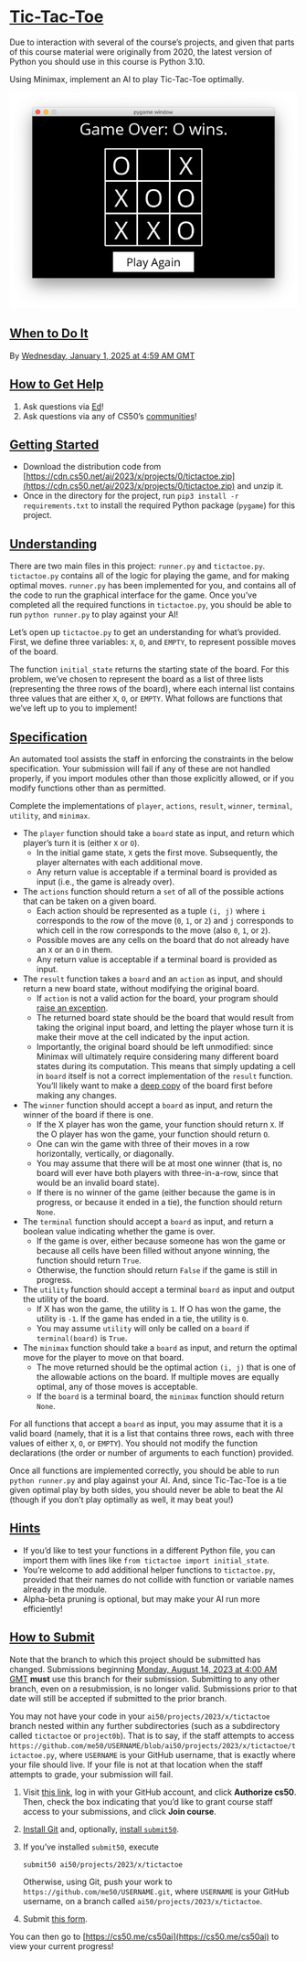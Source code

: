 # [Tic-Tac-Toe](#tic-tac-toe)

Due to interaction with several of the course’s projects, and given that parts of this course material were originally from 2020, the latest version of Python you should use in this course is Python 3.10.

Using Minimax, implement an AI to play Tic-Tac-Toe optimally.

![Tic-Tac-Toe Game](images/game.png)

## [When to Do It](#when-to-do-it)

By [Wednesday, January 1, 2025 at 4:59 AM GMT](https://time.cs50.io/20241231T235900-0500)

## [How to Get Help](#how-to-get-help)

1.  Ask questions via [Ed](https://cs50.edx.org/ed)!
2.  Ask questions via any of CS50’s [communities](../../../communities/)!

## [Getting Started](#getting-started)

- Download the distribution code from [https://cdn.cs50.net/ai/2023/x/projects/0/tictactoe.zip](https://cdn.cs50.net/ai/2023/x/projects/0/tictactoe.zip) and unzip it.
- Once in the directory for the project, run `pip3 install -r requirements.txt` to install the required Python package (`pygame`) for this project.

## [Understanding](#understanding)

There are two main files in this project: `runner.py` and `tictactoe.py`. `tictactoe.py` contains all of the logic for playing the game, and for making optimal moves. `runner.py` has been implemented for you, and contains all of the code to run the graphical interface for the game. Once you’ve completed all the required functions in `tictactoe.py`, you should be able to run `python runner.py` to play against your AI!

Let’s open up `tictactoe.py` to get an understanding for what’s provided. First, we define three variables: `X`, `O`, and `EMPTY`, to represent possible moves of the board.

The function `initial_state` returns the starting state of the board. For this problem, we’ve chosen to represent the board as a list of three lists (representing the three rows of the board), where each internal list contains three values that are either `X`, `O`, or `EMPTY`. What follows are functions that we’ve left up to you to implement!

## [Specification](#specification)

An automated tool assists the staff in enforcing the constraints in the below specification. Your submission will fail if any of these are not handled properly, if you import modules other than those explicitly allowed, or if you modify functions other than as permitted.

Complete the implementations of `player`, `actions`, `result`, `winner`, `terminal`, `utility`, and `minimax`.

- The `player` function should take a `board` state as input, and return which player’s turn it is (either `X` or `O`).
  - In the initial game state, `X` gets the first move. Subsequently, the player alternates with each additional move.
  - Any return value is acceptable if a terminal board is provided as input (i.e., the game is already over).
- The `actions` function should return a `set` of all of the possible actions that can be taken on a given board.
  - Each action should be represented as a tuple `(i, j)` where `i` corresponds to the row of the move (`0`, `1`, or `2`) and `j` corresponds to which cell in the row corresponds to the move (also `0`, `1`, or `2`).
  - Possible moves are any cells on the board that do not already have an `X` or an `O` in them.
  - Any return value is acceptable if a terminal board is provided as input.
- The `result` function takes a `board` and an `action` as input, and should return a new board state, without modifying the original board.
  - If `action` is not a valid action for the board, your program should [raise an exception](https://docs.python.org/3/tutorial/errors.html#raising-exceptions).
  - The returned board state should be the board that would result from taking the original input board, and letting the player whose turn it is make their move at the cell indicated by the input action.
  - Importantly, the original board should be left unmodified: since Minimax will ultimately require considering many different board states during its computation. This means that simply updating a cell in `board` itself is not a correct implementation of the `result` function. You’ll likely want to make a [deep copy](https://docs.python.org/3/library/copy.html#copy.deepcopy) of the board first before making any changes.
- The `winner` function should accept a `board` as input, and return the winner of the board if there is one.
  - If the X player has won the game, your function should return `X`. If the O player has won the game, your function should return `O`.
  - One can win the game with three of their moves in a row horizontally, vertically, or diagonally.
  - You may assume that there will be at most one winner (that is, no board will ever have both players with three-in-a-row, since that would be an invalid board state).
  - If there is no winner of the game (either because the game is in progress, or because it ended in a tie), the function should return `None`.
- The `terminal` function should accept a `board` as input, and return a boolean value indicating whether the game is over.
  - If the game is over, either because someone has won the game or because all cells have been filled without anyone winning, the function should return `True`.
  - Otherwise, the function should return `False` if the game is still in progress.
- The `utility` function should accept a terminal `board` as input and output the utility of the board.
  - If X has won the game, the utility is `1`. If O has won the game, the utility is `-1`. If the game has ended in a tie, the utility is `0`.
  - You may assume `utility` will only be called on a `board` if `terminal(board)` is `True`.
- The `minimax` function should take a `board` as input, and return the optimal move for the player to move on that board.
  - The move returned should be the optimal action `(i, j)` that is one of the allowable actions on the board. If multiple moves are equally optimal, any of those moves is acceptable.
  - If the `board` is a terminal board, the `minimax` function should return `None`.

For all functions that accept a `board` as input, you may assume that it is a valid board (namely, that it is a list that contains three rows, each with three values of either `X`, `O`, or `EMPTY`). You should not modify the function declarations (the order or number of arguments to each function) provided.

Once all functions are implemented correctly, you should be able to run `python runner.py` and play against your AI. And, since Tic-Tac-Toe is a tie given optimal play by both sides, you should never be able to beat the AI (though if you don’t play optimally as well, it may beat you!)

## [Hints](#hints)

- If you’d like to test your functions in a different Python file, you can import them with lines like `from tictactoe import initial_state`.
- You’re welcome to add additional helper functions to `tictactoe.py`, provided that their names do not collide with function or variable names already in the module.
- Alpha-beta pruning is optional, but may make your AI run more efficiently!

## [How to Submit](#how-to-submit)

Note that the branch to which this project should be submitted has changed. Submissions beginning [Monday, August 14, 2023 at 4:00 AM GMT](https://time.cs50.io/20230814T000000-0400) **must** use this branch for their submission. Submitting to any other branch, even on a resubmission, is no longer valid. Submissions prior to that date will still be accepted if submitted to the prior branch.

You may not have your code in your `ai50/projects/2023/x/tictactoe` branch nested within any further subdirectories (such as a subdirectory called `tictactoe` or `project0b`). That is to say, if the staff attempts to access `https://github.com/me50/USERNAME/blob/ai50/projects/2023/x/tictactoe/tictactoe.py`, where `USERNAME` is your GitHub username, that is exactly where your file should live. If your file is not at that location when the staff attempts to grade, your submission will fail.

1.  Visit [this link](https://submit.cs50.io/invites/8f7fa48876984cda98a73ba53bcf01fd), log in with your GitHub account, and click **Authorize cs50**. Then, check the box indicating that you’d like to grant course staff access to your submissions, and click **Join course**.
2.  [Install Git](https://git-scm.com/downloads) and, optionally, [install `submit50`](https://cs50.readthedocs.io/submit50/).
3.  If you’ve installed `submit50`, execute

        submit50 ai50/projects/2023/x/tictactoe

    Otherwise, using Git, push your work to `https://github.com/me50/USERNAME.git`, where `USERNAME` is your GitHub username, on a branch called `ai50/projects/2023/x/tictactoe`.

4.  Submit [this form](https://forms.cs50.io/2c6dafd6-2028-41b5-b533-73188ac6edb2).

You can then go to [https://cs50.me/cs50ai](https://cs50.me/cs50ai) to view your current progress!
